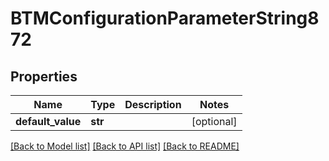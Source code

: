 # BTMConfigurationParameterString872

## Properties
Name | Type | Description | Notes
------------ | ------------- | ------------- | -------------
**default_value** | **str** |  | [optional] 

[[Back to Model list]](../README.md#documentation-for-models) [[Back to API list]](../README.md#documentation-for-api-endpoints) [[Back to README]](../README.md)


